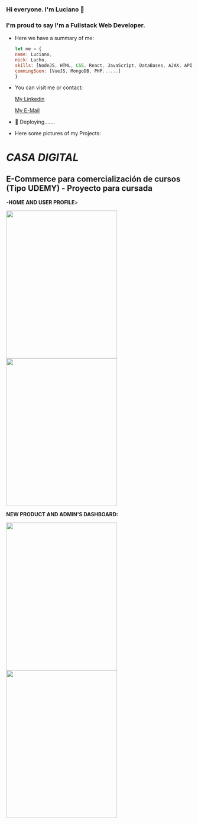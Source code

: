 ### Hi everyone. I'm Luciano 👋

### I'm proud to say I'm a Fullstack Web Developer.

<!--
**segural/segural** is a ✨ _special_ ✨ repository because its `README.md` (this file) appears on your GitHub profile.
-->

- Here we have a summary of me:

   ```javascript
   let me = {
   name: Luciano,
   nick: Lucho,
   skills: [NodeJS, HTML, CSS, React, JavaScript, DataBases, AJAX, APIs, Bootstrap],
   commingSoon: [VueJS, MongoDB, PHP......]
   }
   ```

- You can visit me or contact:
   
   [My Linkedin](https://www.linkedin.com/in/lugabsegura/)

   [My E-Mail](MailTo:luciano.g.segura@gmail.com)


- 🔭 Deploying.......
- Here some pictures of my Projects:

<h1><i>CASA DIGITAL</i></h1>
<h2>E-Commerce para comercialización de cursos (Tipo UDEMY) - Proyecto para cursada</h2>

<b>-HOME AND USER PROFILE</b>>

   <img src="https://user-images.githubusercontent.com/75506631/122454652-031f1980-cf82-11eb-9211-424f7e52a841.jpg" width="300" height="400"> <img src="https://user-images.githubusercontent.com/75506631/122454948-4083a700-cf82-11eb-8928-0aa575e383fb.jpg" width="300" height="400">
        
<b>NEW PRODUCT AND ADMIN'S DASHBOARD:</b>

   <img src="https://user-images.githubusercontent.com/75506631/122454971-45485b00-cf82-11eb-9d13-2cef1f582c14.jpg" width="300" height="400"> <img src="https://user-images.githubusercontent.com/75506631/122454988-4aa5a580-cf82-11eb-8ae5-d9a686993eb1.jpg" width="300" height="400">
